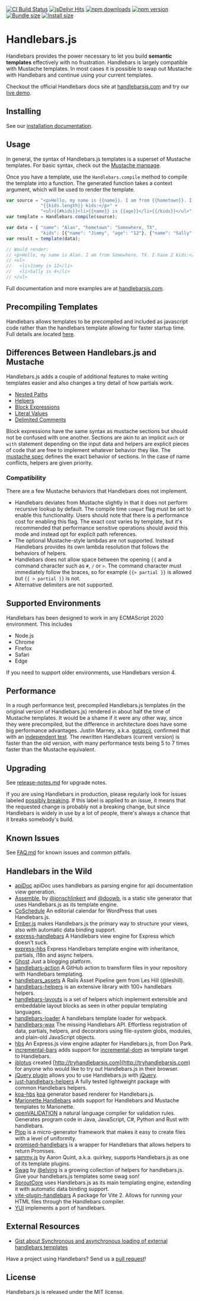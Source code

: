 [![CI Build Status](https://github.com/handlebars-lang/handlebars.js/actions/workflows/ci.yml/badge.svg)](https://github.com/handlebars-lang/handlebars.js/actions/workflows/ci.yml)
[![jsDelivr Hits](https://data.jsdelivr.com/v1/package/npm/handlebars/badge?style=rounded)](https://www.jsdelivr.com/package/npm/handlebars)
[![npm downloads](https://badgen.net/npm/dm/handlebars)](https://www.npmjs.com/package/handlebars)
[![npm version](https://badgen.net/npm/v/handlebars)](https://www.npmjs.com/package/handlebars)
[![Bundle size](https://badgen.net/bundlephobia/minzip/handlebars?label=minified%20%2B%20gzipped)](https://bundlephobia.com/package/handlebars)
[![Install size](https://packagephobia.com/badge?p=handlebars)](https://packagephobia.com/result?p=handlebars)

Handlebars.js
=============

Handlebars provides the power necessary to let you build **semantic templates** effectively with no frustration.
Handlebars is largely compatible with Mustache templates. In most cases it is possible to swap out Mustache with Handlebars and continue using your current templates.

Checkout the official Handlebars docs site at
[handlebarsjs.com](https://handlebarsjs.com) and try our [live demo](https://handlebarsjs.com/playground.html).

Installing
----------

See our [installation documentation](https://handlebarsjs.com/installation/).

Usage
-----
In general, the syntax of Handlebars.js templates is a superset
of Mustache templates. For basic syntax, check out the [Mustache
manpage](https://mustache.github.io/mustache.5.html).

Once you have a template, use the `Handlebars.compile` method to compile
the template into a function. The generated function takes a context
argument, which will be used to render the template.

```js
var source = "<p>Hello, my name is {{name}}. I am from {{hometown}}. I have " +
             "{{kids.length}} kids:</p>" +
             "<ul>{{#kids}}<li>{{name}} is {{age}}</li>{{/kids}}</ul>";
var template = Handlebars.compile(source);

var data = { "name": "Alan", "hometown": "Somewhere, TX",
             "kids": [{"name": "Jimmy", "age": "12"}, {"name": "Sally", "age": "4"}]};
var result = template(data);

// Would render:
// <p>Hello, my name is Alan. I am from Somewhere, TX. I have 2 kids:</p>
// <ul>
//   <li>Jimmy is 12</li>
//   <li>Sally is 4</li>
// </ul>
```

Full documentation and more examples are at [handlebarsjs.com](https://handlebarsjs.com/).

Precompiling Templates
----------------------

Handlebars allows templates to be precompiled and included as javascript code rather than the handlebars template allowing for faster startup time. Full details are located [here](https://handlebarsjs.com/installation/precompilation.html).

Differences Between Handlebars.js and Mustache
----------------------------------------------
Handlebars.js adds a couple of additional features to make writing
templates easier and also changes a tiny detail of how partials work.

- [Nested Paths](https://handlebarsjs.com/guide/expressions.html#path-expressions)
- [Helpers](https://handlebarsjs.com/guide/expressions.html#helpers)
- [Block Expressions](https://handlebarsjs.com/guide/block-helpers.html#basic-blocks)
- [Literal Values](https://handlebarsjs.com/guide/expressions.html#literal-segments)
- [Delimited Comments](https://handlebarsjs.com/guide/#template-comments)

Block expressions have the same syntax as mustache sections but should not be confused with one another. Sections are akin to an implicit `each` or `with` statement depending on the input data and helpers are explicit pieces of code that are free to implement whatever behavior they like. The [mustache spec](https://mustache.github.io/mustache.5.html) defines the exact behavior of sections. In the case of name conflicts, helpers are given priority.

### Compatibility

There are a few Mustache behaviors that Handlebars does not implement.
- Handlebars deviates from Mustache slightly in that it does not perform recursive lookup by default. The compile time `compat` flag must be set to enable this functionality. Users should note that there is a performance cost for enabling this flag. The exact cost varies by template, but it's recommended that performance sensitive operations should avoid this mode and instead opt for explicit path references.
- The optional Mustache-style lambdas are not supported. Instead Handlebars provides its own lambda resolution that follows the behaviors of helpers.
- Handlebars does not allow space between the opening `{{` and a command character such as `#`, `/` or `>`. The command character must immediately follow the braces, so for example `{{> partial }}` is allowed but `{{ > partial }}` is not.
- Alternative delimiters are not supported.


Supported Environments
----------------------

Handlebars has been designed to work in any ECMAScript 2020 environment. This includes

- Node.js
- Chrome
- Firefox
- Safari
- Edge

If you need to support older environments, use Handlebars version 4.


Performance
-----------

In a rough performance test, precompiled Handlebars.js templates (in
the original version of Handlebars.js) rendered in about half the
time of Mustache templates. It would be a shame if it were any other
way, since they were precompiled, but the difference in architecture
does have some big performance advantages. Justin Marney, a.k.a.
[gotascii](http://github.com/gotascii), confirmed that with an
[independent test](http://sorescode.com/2010/09/12/benchmarks.html). The
rewritten Handlebars (current version) is faster than the old version,
with many performance tests being 5 to 7 times faster than the Mustache equivalent.


Upgrading
---------

See [release-notes.md](https://github.com/handlebars-lang/handlebars.js/blob/master/release-notes.md) for upgrade notes.

If you are using Handlebars in production, please regularly look for issues labeled
[possibly breaking](https://github.com/handlebars-lang/handlebars.js/issues?q=is%3Aopen+is%3Aissue+label%3A%22possibly+breaking%22).
If this label is applied to an issue, it means that the requested change is probably not a breaking change,
but since Handlebars is widely in use by a lot of people, there's always a chance that it breaks somebody's build.


Known Issues
------------

See [FAQ.md](https://github.com/handlebars-lang/handlebars.js/blob/master/FAQ.md) for known issues and common pitfalls.


Handlebars in the Wild
----------------------

* [apiDoc](https://github.com/apidoc/apidoc) apiDoc uses handlebars as parsing engine for api documentation view generation.
* [Assemble](https://assemble.io), by [@jonschlinkert](https://github.com/jonschlinkert) and [@doowb](https://github.com/doowb), is a static site generator that uses Handlebars.js as its template engine.
* [CoSchedule](https://coschedule.com) An editorial calendar for WordPress that uses Handlebars.js.
* [Ember.js](https://www.emberjs.com) makes Handlebars.js the primary way to structure your views, also with automatic data binding support.
* [express-handlebars](https://github.com/express-handlebars/express-handlebars) A Handlebars view engine for Express which doesn't suck.
* [express-hbs](https://github.com/TryGhost/express-hbs) Express Handlebars template engine with inheritance, partials, i18n and async helpers.
* [Ghost](https://ghost.org/) Just a blogging platform.
* [handlebars-action](https://github.com/marketplace/actions/handlebars-action) A GitHub action to transform files in your repository with Handlebars templating.
* [handlebars_assets](https://github.com/leshill/handlebars_assets) A Rails Asset Pipeline gem from Les Hill (@leshill).
* [handlebars-helpers](https://github.com/assemble/handlebars-helpers) is an extensive library with 100+ handlebars helpers.
* [handlebars-layouts](https://github.com/shannonmoeller/handlebars-layouts) is a set of helpers which implement extensible and embeddable layout blocks as seen in other popular templating languages.
* [handlebars-loader](https://github.com/pcardune/handlebars-loader) A handlebars template loader for webpack.
* [handlebars-wax](https://github.com/shannonmoeller/handlebars-wax) The missing Handlebars API. Effortless registration of data, partials, helpers, and decorators using file-system globs, modules, and plain-old JavaScript objects.
* [hbs](https://github.com/pillarjs/hbs) An Express.js view engine adapter for Handlebars.js, from Don Park.
* [incremental-bars](https://github.com/atomictag/incremental-bars) adds support for [incremental-dom](https://github.com/google/incremental-dom) as template target to Handlebars.
* [jblotus](https://github.com/jblotus) created [http://tryhandlebarsjs.com](http://tryhandlebarsjs.com) for anyone who would like to try out Handlebars.js in their browser.
* [jQuery plugin](https://71104.github.io/jquery-handlebars/) allows you to use Handlebars.js with [jQuery](http://jquery.com/).
* [just-handlebars-helpers](https://github.com/leapfrogtechnology/just-handlebars-helpers) A fully tested lightweight package with common Handlebars helpers.
* [koa-hbs](https://github.com/jwilm/koa-hbs) [koa](https://github.com/koajs/koa) generator based renderer for Handlebars.js.
* [Marionette.Handlebars](https://github.com/hashchange/marionette.handlebars) adds support for Handlebars and Mustache templates to Marionette.
* [openVALIDATION](https://github.com/openvalidation/openvalidation) a natural language compiler for validation rules. Generates program code in Java, JavaScript, C#, Python and Rust with handlebars.
* [Plop](https://plopjs.com/) is a micro-generator framework that makes it easy to create files with a level of uniformity.
* [promised-handlebars](https://github.com/nknapp/promised-handlebars) is a wrapper for Handlebars that allows helpers to return Promises.
* [sammy.js](https://github.com/quirkey/sammy) by Aaron Quint, a.k.a. quirkey, supports Handlebars.js as one of its template plugins.
* [Swag](https://github.com/elving/swag) by [@elving](https://github.com/elving) is a growing collection of helpers for handlebars.js. Give your handlebars.js templates some swag son!
* [SproutCore](https://www.sproutcore.com) uses Handlebars.js as its main templating engine, extending it with automatic data binding support.
* [vite-plugin-handlebars](https://github.com/alexlafroscia/vite-plugin-handlebars) A package for Vite 2. Allows for running your HTML files through the Handlebars compiler.
* [YUI](https://yuilibrary.com/yui/docs/handlebars/) implements a port of handlebars.

External Resources
------------------

* [Gist about Synchronous and asynchronous loading of external handlebars templates](https://gist.github.com/2287070)

Have a project using Handlebars? Send us a [pull request][pull-request]!

License
-------
Handlebars.js is released under the MIT license.

[pull-request]: https://github.com/handlebars-lang/handlebars.js/pull/new/master
